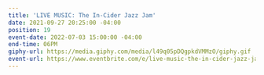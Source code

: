 ```yaml
---
title: 'LIVE MUSIC: The In-Cider Jazz Jam'
date: 2021-09-27 20:25:00 -04:00
position: 19
event-date: 2022-07-03 15:00:00 -04:00
end-time: 06PM
giphy-url: https://media.giphy.com/media/l49q05pDQgpkdVMMzO/giphy.gif
event-url: https://www.eventbrite.com/e/live-music-the-in-cider-jazz-jam-tickets-372512644347
---
```


